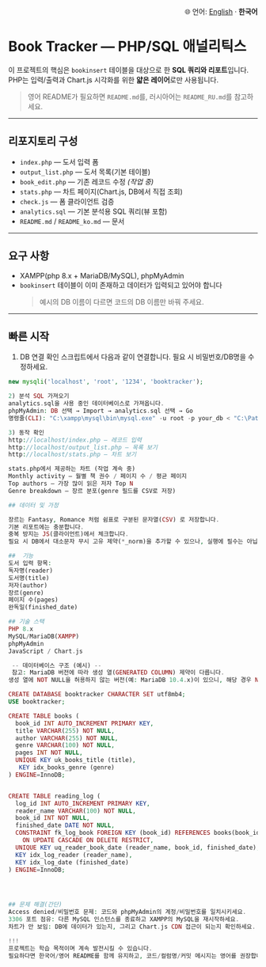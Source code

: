 <p align="right">🌐 언어: <a href="README.md">English</a> · <b>한국어</b></p>

# Book Tracker — PHP/SQL 애널리틱스

이 프로젝트의 핵심은 `bookinsert` 테이블을 대상으로 한 **SQL 쿼리와 리포트**입니다.  
PHP는 입력/출력과 Chart.js 시각화를 위한 **얇은 레이어**로만 사용됩니다.

> 영어 README가 필요하면 `README.md`를, 러시아어는 `README_RU.md`를 참고하세요.

---

## 리포지토리 구성
- `index.php` — 도서 입력 폼
- `output_list.php` — 도서 목록(기본 테이블)
- `book_edit.php` — 기존 레코드 수정 *(작업 중)*
- `stats.php` — 차트 페이지(Chart.js, DB에서 직접 조회)
- `check.js` — 폼 클라이언트 검증
- `analytics.sql` — 기본 분석용 SQL 쿼리(뷰 포함)
- `README.md` / `README_ko.md` — 문서

---

## 요구 사항
- XAMPP(php 8.x + MariaDB/MySQL), phpMyAdmin
- `bookinsert` 테이블이 이미 존재하고 데이터가 입력되고 있어야 합니다  
  > 예시의 DB 이름이 다르면 코드의 DB 이름만 바꿔 주세요.

---

## 빠른 시작

1) DB 연결 확인
스크립트에서 다음과 같이 연결합니다. 필요 시 비밀번호/DB명을 수정하세요.
```php
new mysqli('localhost', 'root', '1234', 'booktracker');

2) 분석 SQL 가져오기
analytics.sql을 사용 중인 데이터베이스로 가져옵니다.
phpMyAdmin: DB 선택 → Import → analytics.sql 선택 → Go
명령줄(CLI): "C:\xampp\mysql\bin\mysql.exe" -u root -p your_db < "C:\Path\analytics.sql"

3) 동작 확인
http://localhost/index.php — 레코드 입력
http://localhost/output_list.php — 목록 보기
http://localhost/stats.php — 차트 보기

stats.php에서 제공하는 차트 (작업 계속 중)
Monthly activity — 월별 책 권수 / 페이지 수 / 평균 페이지
Top authors — 가장 많이 읽은 저자 Top N
Genre breakdown — 장르 분포(genre 필드를 CSV로 저장)

## 데이터 및 가정

장르는 Fantasy, Romance 처럼 쉼표로 구분된 문자열(CSV) 로 저장합니다.
기본 리포트에는 충분합니다.
중복 방지는 JS(클라이언트)에서 체크합니다.
필요 시 DB에서 대소문자 무시 고유 제약(*_norm)을 추가할 수 있으나, 실행에 필수는 아닙니다.

##  기능
도서 입력 항목:
독자명(reader)
도서명(title)
저자(author)
장르(genre)
페이지 수(pages)
완독일(finished_date)

## 기술 스택
PHP 8.x
MySQL/MariaDB(XAMPP)
phpMyAdmin
JavaScript / Chart.js

 -- 데이터베이스 구조 (예시) --
 참고: MariaDB 버전에 따라 생성 열(GENERATED COLUMN) 제약이 다릅니다.
생성 열에 NOT NULL을 허용하지 않는 버전(예: MariaDB 10.4.x)이 있으니, 해당 경우 NOT NULL을 빼고 사용하세요.

CREATE DATABASE booktracker CHARACTER SET utf8mb4;
USE booktracker;

CREATE TABLE books (
  book_id INT AUTO_INCREMENT PRIMARY KEY,
  title VARCHAR(255) NOT NULL,
  author VARCHAR(255) NOT NULL,
  genre VARCHAR(100) NOT NULL,
  pages INT NOT NULL,
  UNIQUE KEY uk_books_title (title),
   KEY idx_books_genre (genre)
) ENGINE=InnoDB;


CREATE TABLE reading_log (
  log_id INT AUTO_INCREMENT PRIMARY KEY,
  reader_name VARCHAR(100) NOT NULL,
  book_id INT NOT NULL,
  finished_date DATE NOT NULL,
  CONSTRAINT fk_log_book FOREIGN KEY (book_id) REFERENCES books(book_id)
    ON UPDATE CASCADE ON DELETE RESTRICT,
  UNIQUE KEY uq_reader_book_date (reader_name, book_id, finished_date), -- защита от точного дубля
  KEY idx_log_reader (reader_name),
  KEY idx_log_date (finished_date)
) ENGINE=InnoDB;




## 문제 해결(간단)
Access denied/비밀번호 문제: 코드와 phpMyAdmin의 계정/비밀번호를 일치시키세요.
3306 포트 점유: 다른 MySQL 인스턴스를 종료하고 XAMPP의 MySQL을 재시작하세요.
차트가 안 보임: DB에 데이터가 있는지, 그리고 Chart.js CDN 접근이 되는지 확인하세요.

!!!
프로젝트는 학습 목적이며 계속 발전시킬 수 있습니다.
필요하다면 한국어/영어 README를 함께 유지하고, 코드/컬럼명/커밋 메시지는 영어를 권장합니다.
